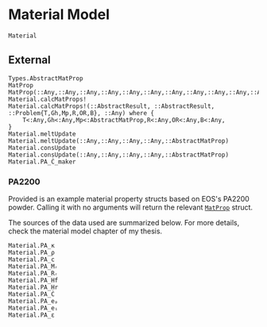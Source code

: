 # Material Model

```@docs
Material
```

## External

```@docs
Types.AbstractMatProp
MatProp
MatProp(::Any,::Any,::Any,::Any,::Any,::Any,::Any,::Any,::Any,::Any,::Any,::Any,::Any)
Material.calcMatProps!
Material.calcMatProps!(::AbstractResult, ::AbstractResult, ::Problem{T,Gh,Mp,R,OR,B}, ::Any) where {
    T<:Any,Gh<:Any,Mp<:AbstractMatProp,R<:Any,OR<:Any,B<:Any,
}
Material.meltUpdate
Material.meltUpdate(::Any,::Any,::Any,::Any,::AbstractMatProp)
Material.consUpdate
Material.consUpdate(::Any,::Any,::Any,::Any,::AbstractMatProp)
Material.PA_Ċ_maker
```

### PA2200

Provided is an example material property structs based on EOS's PA2200 powder.
Calling it with no arguments will return the relevant [`MatProp`](@ref) struct.

The sources of the data used are summarized below. For more details, check the
material model chapter of my thesis.

```@docs
Material.PA_κ
Material.PA_ρ
Material.PA_c
Material.PA_Mᵣ
Material.PA_Rᵣ
Material.PA_Hf
Material.PA_Hr
Material.PA_Ċ
Material.PA_eₚ
Material.PA_eᵢ
Material.PA_ε
```
